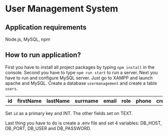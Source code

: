 # User Management System

## Application requirements
Node.js, MySQL, npm

## How to run application?
First you have to install all project packages by typing ```npm install``` in the console. Second you have to type ```npm run start``` to run a server. Next you have to run and configure MySQL server. Just go to XAMPP and launch apache and MySQL. Create a database ```usermanagement``` and create a table ```users```.

<table>
  <th>id</th>
  <th>firstName</th>
  <th>lastName</th>
  <th>surrname</th>
  <th>email</th>
  <th>role</th>
  <th>phone</th>
  <th>createdAt</th>
</table>

Set ```id``` as a primary key and INT. The other fields set on TEXT.

Last thing you have to do is create a .env file and set 4 variables: DB_HOST, DB_PORT, DB_USER and DB_PASSWORD. 
